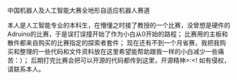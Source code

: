 中国机器人及人工智能大赛全地形自适应机器人赛道

本人是人工智能专业的本科生，在懵懂之时接了教授的一个比赛，没曾想是硬件的Adruino的比赛，于是误打误撞开始了作为小白从0开始的路程；
比赛用的主板和散件都来自购买的比赛指定的探索者套件；
现在还有不到一个月省赛，我把我购买和整理的一些代码和文件资料放在这里希望能帮助跟我一样的小白减少一些痛苦：）；
后期打完比赛会把可以开源的代码都传到这里，开源精神>:<!
如有侵权，请联系本人。
